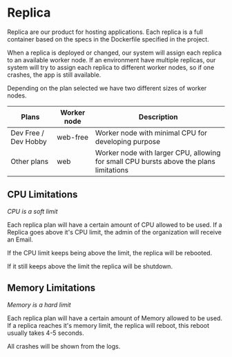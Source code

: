 # Replica

Replica are our product for hosting applications. Each replica is a full container based on the specs in the Dockerfile specified in the project.

When a replica is deployed or changed, our system will assign each replica to an available worker node. If an environment have multiple replicas, our system will try to assign each replica to different worker nodes, so if one crashes, the app is still available.

Depending on the plan selected we have two different sizes of worker nodes.

| Plans | Worker node | Description |
| ---- | ----------- | ----------- |
| Dev Free / Dev Hobby | web-free | Worker node with minimal CPU for developing purpose |
| Other plans | web | Worker node with larger CPU, allowing for small CPU bursts above the plans limitations |

## CPU Limitations

*CPU is a soft limit*

Each replica plan will have a certain amount of CPU allowed to be used. If a Replica goes above it's CPU limit,
the admin of the organization will receive an Email.

If the CPU limit keeps being above the limit, the replica will be rebooted.

If it still keeps above the limit the replica will be shutdown.

## Memory Limitations

*Memory is a hard limit*

Each replica plan will have a certain amount of Memory allowed to be used. If a replica reaches it's memory limit, the replica will reboot, this reboot usually takes 4-5 seconds.

All crashes will be shown from the logs.
